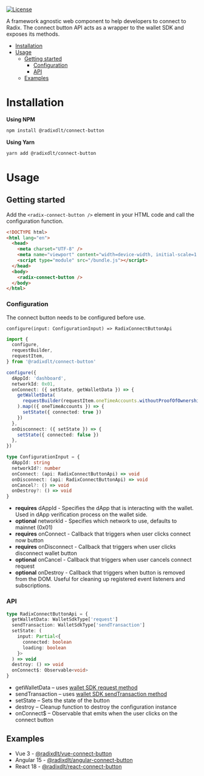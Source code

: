 [![License](https://img.shields.io/badge/License-Apache_2.0-blue.svg)](LICENSE)

A framework agnostic web component to help developers to connect to Radix. The connect button API acts as a wrapper to the wallet SDK and exposes its methods.

- [Installation](#installation)
- [Usage](#usage)
  - [Getting started](#getting-started)
    - [Configuration](#configuration)
    - [API](#api)
  - [Examples](#examples)

# Installation

**Using NPM**

```bash
npm install @radixdlt/connect-button
```

**Using Yarn**

```bash
yarn add @radixdlt/connect-button
```

# Usage

## Getting started

Add the `<radix-connect-button />` element in your HTML code and call the configuration function.

```html
<!DOCTYPE html>
<html lang="en">
  <head>
    <meta charset="UTF-8" />
    <meta name="viewport" content="width=device-width, initial-scale=1.0" />
    <script type="module" src="/bundle.js"></script>
  </head>
  <body>
    <radix-connect-button />
  </body>
</html>
```

### Configuration

The connect button needs to be configured before use.

`configure(input: ConfigurationInput) => RadixConnectButtonApi`

```typescript
import {
  configure,
  requestBuilder,
  requestItem,
} from '@radixdlt/connect-button'

configure({
  dAppId: 'dashboard',
  networkId: 0x01,
  onConnect: ({ setState, getWalletData }) => {
    getWalletData(
      requestBuilder(requestItem.oneTimeAccounts.withoutProofOfOwnership(1))
    ).map(({ oneTimeAccounts }) => {
      setState({ connected: true })
    })
  },
  onDisconnect: ({ setState }) => {
    setState({ connected: false })
  },
})
```

```typescript
type ConfigurationInput = {
  dAppId: string
  networkId?: number
  onConnect: (api: RadixConnectButtonApi) => void
  onDisconnect: (api: RadixConnectButtonApi) => void
  onCancel?: () => void
  onDestroy?: () => void
}
```

- **requires** dAppId - Specifies the dApp that is interacting with the wallet. Used in dApp verification process on the wallet side.
- **optional** networkId - Specifies which network to use, defaults to mainnet (0x01)
- **requires** onConnect - Callback that triggers when user clicks connect now button
- **requires** onDisconnect - Callback that triggers when user clicks disconnect wallet button
- **optional** onCancel - Callback that triggers when user cancels connect request
- **optional** onDestroy - Callback that triggers when button is removed from the DOM. Useful for cleaning up registered event listeners and subscriptions.

### API

```typescript
type RadixConnectButtonApi = {
  getWalletData: WalletSdkType['request']
  sendTransaction: WalletSdkType['sendTransaction']
  setState: (
    input: Partial<{
      connected: boolean
      loading: boolean
    }>
  ) => void
  destroy: () => void
  onConnect$: Observable<void>
}
```

- getWalletData – uses [wallet SDK request method](https://github.com/radixdlt/wallet-sdk#get-wallet-data)
- sendTransaction – uses [wallet SDK sendTransaction method](https://github.com/radixdlt/wallet-sdk#send-transaction)
- setState – Sets the state of the button
- destroy – Cleanup function to destroy the configuration instance
- onConnect$ – Observable that emits when the user clicks on the connect button

## Examples

- Vue 3 - [@radixdlt/vue-connect-button](https://github.com/radixdlt/vue-connect-button)
- Angular 15 - [@radixdlt/angular-connect-button](https://github.com/radixdlt/angular-connect-button)
- React 18 - [@radixdlt/react-connect-button](https://github.com/radixdlt/react-connect-button)
